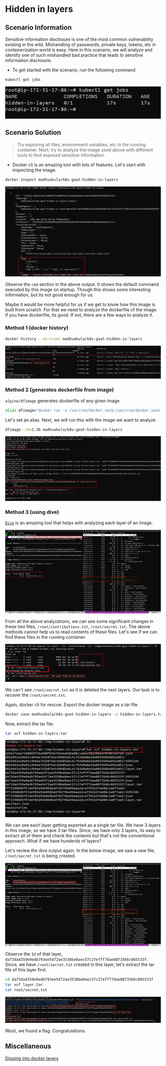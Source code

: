 # Hidden in layers

## Scenario Information

Sensitive information disclosure is one of the most common vulnerability existing in the wild. Mishandling of passwords, private keys, tokens, etc in containerization world is easy. Here in this scenario, we will analyze and identify one of such mishandled bad practice that leads to sensitive information disclosure.

* To get started with the scenario, run the following command

<!-- ```bash
kubectl run hidden-in-layers --rm --restart=Never -it --image=madhuakula/k8s-goat-hidden-in-layers -- sh
``` -->

```bash
kubectl get jobs
```

![Scenario 15 get jobs](images/sc-15-0.png)


## Scenario Solution

> Try exploring all files, environment variables, etc in the running container. Next, try to analyze the image used above with different tools to find exposed sensitive information.

* Docker cli is an amazing tool with lots of features. Let's start with inspecting the image.

```bash
docker inspect madhuakula/k8s-goat-hidden-in-layers 
```

![Scenario 15 docker inspect](images/sc-15-1.png)

Observe the `cmd` section in the above output. It shows the default command executed by this image on startup. Though this shows some interesting information, but its not good enough for us.

Maybe it would be more helpful for us if we get to know how this image is built from scratch. For that we need to analyze the dockerfile of the image. If you have dockerfile, its good. If not, there are a few ways to analyze it.

### Method 1 (docker history)

```bash
docker history --no-trunc madhuakula/k8s-goat-hidden-in-layers
```

![Scenario 15 docker history](images/sc-15-2.png)


### Method 2 (generates dockerfile from image)

`alpine/dfimage` generates dockerfile of any given image.

```bash
alias dfimage="docker run -v /var/run/docker.sock:/var/run/docker.sock --rm alpine/dfimage"
```
Let's set an alias. Next, we will run this with the image we want to analyze

```bash
dfimage -sV=1.36 madhuakula/k8s-goat-hidden-in-layers
```

![Scenario 15 dockerfile](images/sc-15-3.png)

### Method 3 (using dive)

[`Dive`](https://github.com/wagoodman/dive) is an amazing tool that helps with analyzing each layer of an image.

![Scenario 15 dive](images/sc-15-4-0.png)

From all the above analyzations, we can see some significant changes in these two files, `/root/contributions.txt`, `/root/secret.txt`. The above methods cannot help us to read contents of these files. Let's see if we can find these files in the running container.

![Scenario 15 dive](images/sc-15-5.png)

We can't see `/root/secret.txt` as it is deleted the next layers. Our task is to recover the `/root/secret.txt`.

Again, docker cli for rescue. Export the docker image as a tar file.

```bash
docker save madhuakula/k8s-goat-hidden-in-layers -o hidden-in-layers.tar
```

Now, extract the tar file.

```bash
tar xvf hidden-in-layers.tar
```

![Scenario 15 tar file extraction](images/sc-15-6.png)

We can see each layer getting exported as a single tar file. We have 3 layers in this image, so we have 3 tar files. Since, we have only 3 layers, its easy to extract all of them and check the contents but that's not the conventional approach. What if we have hunderds of layers?

Let's review the dive output again. In the below image, we saw a new file, `/root/secret.txt` is being created. 

![Scenario 15 dive](images/sc-15-4-1.png)

Observe the `Id` of that layer, `da73da4359e9edb793ee5472ae3538be8aec57c27efff7dae8873566c865533f`. Since, we have `/root/secret.txt` created in this layer, let's extract the tar file of this layer first.

```bash
cd da73da4359e9edb793ee5472ae3538be8aec57c27efff7dae8873566c865533f
tar xvf layer.tar
cat root/secret.txt
```

![Scenario 15 secret.txt contents](images/sc-15-7.png)

Woot, we found a flag. Congratulations.

## Miscellaneous

[Digging into docker layers](https://jessicagreben.medium.com/digging-into-docker-layers-c22f948ed612)
